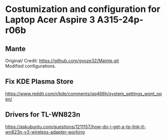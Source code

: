 # Costumization and configuration for Laptop Acer Aspire 3 A315-24p-r06b

## Mante
Original/ Credit: https://github.com/gvoze32/Mainte.git \
Modified configurations.

## Fix KDE Plasma Store
https://www.reddit.com/r/kde/comments/qq466h/system_settings_wont_open/

## Drivers for TL-WN823n
https://askubuntu.com/questions/1211157/how-do-i-get-a-tp-link-tl-wn823n-v3-wireless-adapter-working